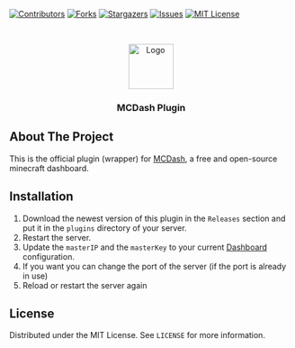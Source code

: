 [![Contributors][contributors-shield]][contributors-url]
[![Forks][forks-shield]][forks-url]
[![Stargazers][stars-shield]][stars-url]
[![Issues][issues-shield]][issues-url]
[![MIT License][license-shield]][license-url]

<br />
<p align="center">
  <a href="https://github.com/gnmyt/mcdash-plugin">
    <img src="https://i.imgur.com/XiwEM3n.png" alt="Logo" width="80" height="80">
  </a>
</p>
<h3 align="center">MCDash Plugin</h3>

## About The Project
This is the official plugin (wrapper) for [MCDash](https://github.com/gnmyt/mcdash), a free and open-source minecraft dashboard.

## Installation
1. Download the newest version of this plugin in the `Releases` section and put it in the `plugins` directory of your server.
2. Restart the server.
3. Update the `masterIP` and the `masterKey` to your current [Dashboard](https://github.com/gnmyt/mcdash) configuration.
4. If you want you can change the port of the server (if the port is already in use)
5. Reload or restart  the server again

## License
Distributed under the MIT License. See `LICENSE` for more information.

[contributors-shield]: https://img.shields.io/github/contributors/gnmyt/mcdash-plugin.svg?style=for-the-badge
[contributors-url]: https://github.com/gnmyt/mcdash-plugin/graphs/contributors
[forks-shield]: https://img.shields.io/github/forks/gnmyt/mcdash-plugin.svg?style=for-the-badge
[forks-url]: https://github.com/gnmyt/mcdash-plugin/network/members
[stars-shield]: https://img.shields.io/github/stars/gnmyt/mcdash-plugin.svg?style=for-the-badge
[stars-url]: https://github.com/gnmyt/mcdash-plugin/stargazers
[issues-shield]: https://img.shields.io/github/issues/gnmyt/mcdash-plugin.svg?style=for-the-badge
[issues-url]: https://github.com/gnmyt/mcdash-plugin/issues
[license-shield]: https://img.shields.io/github/license/gnmyt/mcdash-plugin.svg?style=for-the-badge
[license-url]: https://github.com/gnmyt/mcdash-plugin/blob/master/LICENSE.txt
